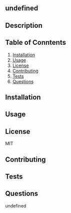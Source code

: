 
  ## undefined

  ## Description 
  
  
  ## Table of Conntents
  1. [Installation](#Installation)
  2. [Usage](#Usage)
  3. [License](#License)
  4. [Contributing](#Contributing)
  5. [Tests](#Tests)
  6. [Questions](#Questions)
  
  ## Installation
  

  ## Usage
  

  ## License
  MIT

  ## Contributing
  

  ## Tests
  

  ## Questions
  undefined
  
  
  
